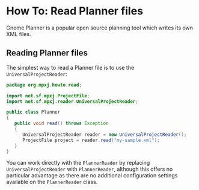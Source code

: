 # How To: Read Planner files
Gnome Planner is a popular open source planning tool which writes its own
XML files.

## Reading Planner files
The simplest way to read a Planner file is to use the `UniversalProjectReader`:

```java
package org.mpxj.howto.read;

import net.sf.mpxj.ProjectFile;
import net.sf.mpxj.reader.UniversalProjectReader;

public class Planner
{
   public void read() throws Exception
   {
      UniversalProjectReader reader = new UniversalProjectReader();
      ProjectFile project = reader.read("my-sample.xml");
   }
}
```

You can work directly with the `PlannerReader` by replacing
`UniversalProjectReader` with `PlannerReader`, although this offers no
particular advantage as there are no additional configuration settings available
on the `PlannerReader` class.
